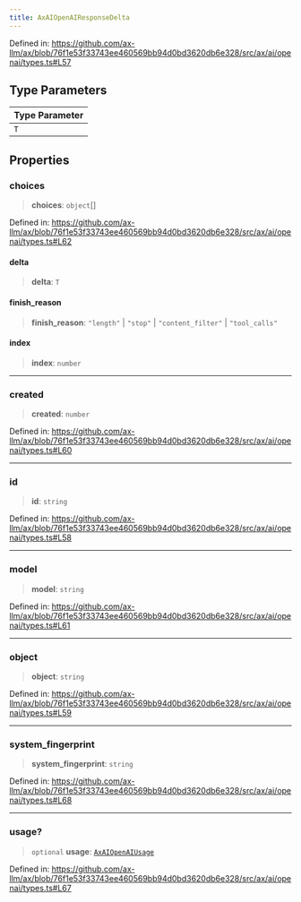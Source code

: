 ```yaml
---
title: AxAIOpenAIResponseDelta
---
```


Defined in: https://github.com/ax-llm/ax/blob/76f1e53f33743ee460569bb94d0bd3620db6e328/src/ax/ai/openai/types.ts#L57

## Type Parameters

| Type Parameter |
| ------ |
| `T` |

## Properties

<a id="choices"></a>

### choices

> **choices**: `object`[]

Defined in: https://github.com/ax-llm/ax/blob/76f1e53f33743ee460569bb94d0bd3620db6e328/src/ax/ai/openai/types.ts#L62

#### delta

> **delta**: `T`

#### finish\_reason

> **finish\_reason**: `"length"` \| `"stop"` \| `"content_filter"` \| `"tool_calls"`

#### index

> **index**: `number`

***

<a id="created"></a>

### created

> **created**: `number`

Defined in: https://github.com/ax-llm/ax/blob/76f1e53f33743ee460569bb94d0bd3620db6e328/src/ax/ai/openai/types.ts#L60

***

<a id="id"></a>

### id

> **id**: `string`

Defined in: https://github.com/ax-llm/ax/blob/76f1e53f33743ee460569bb94d0bd3620db6e328/src/ax/ai/openai/types.ts#L58

***

<a id="model"></a>

### model

> **model**: `string`

Defined in: https://github.com/ax-llm/ax/blob/76f1e53f33743ee460569bb94d0bd3620db6e328/src/ax/ai/openai/types.ts#L61

***

<a id="object"></a>

### object

> **object**: `string`

Defined in: https://github.com/ax-llm/ax/blob/76f1e53f33743ee460569bb94d0bd3620db6e328/src/ax/ai/openai/types.ts#L59

***

<a id="system_fingerprint"></a>

### system\_fingerprint

> **system\_fingerprint**: `string`

Defined in: https://github.com/ax-llm/ax/blob/76f1e53f33743ee460569bb94d0bd3620db6e328/src/ax/ai/openai/types.ts#L68

***

<a id="usage"></a>

### usage?

> `optional` **usage**: [`AxAIOpenAIUsage`](/api/#03-apidocs/typealiasaxaiopenaiusage)

Defined in: https://github.com/ax-llm/ax/blob/76f1e53f33743ee460569bb94d0bd3620db6e328/src/ax/ai/openai/types.ts#L67
